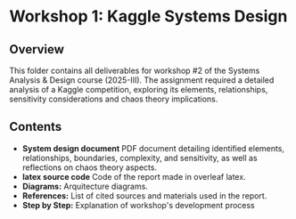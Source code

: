 # Workshop 1: Kaggle Systems Design

## Overview

This folder contains all deliverables for workshop #2 of the Systems Analysis & Design course (2025-III). The assignment required a detailed analysis of a Kaggle competition, exploring its elements, relationships, sensitivity considerations and chaos theory implications.

## Contents

- **System design document** PDF document detailing identified elements, relationships, boundaries, complexity, and sensitivity, as well as reflections on chaos theory aspects.
- **latex source code** Code of the report made in overleaf latex.
- **Diagrams:** Arquitecture diagrams.
- **References:** List of cited sources and materials used in the report.
- **Step by Step:** Explanation of workshop's development process
